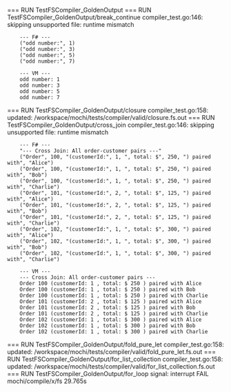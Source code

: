 === RUN   TestFSCompiler_GoldenOutput
=== RUN   TestFSCompiler_GoldenOutput/break_continue
    compiler_test.go:146: skipping unsupported file: runtime mismatch
        
        --- F# ---
        ("odd number:", 1)
        ("odd number:", 3)
        ("odd number:", 5)
        ("odd number:", 7)
        
        --- VM ---
        odd number: 1
        odd number: 3
        odd number: 5
        odd number: 7
=== RUN   TestFSCompiler_GoldenOutput/closure
    compiler_test.go:158: updated: /workspace/mochi/tests/compiler/valid/closure.fs.out
=== RUN   TestFSCompiler_GoldenOutput/cross_join
    compiler_test.go:146: skipping unsupported file: runtime mismatch
        
        --- F# ---
        "--- Cross Join: All order-customer pairs ---"
        ("Order", 100, "(customerId:", 1, ", total: $", 250, ") paired with", "Alice")
        ("Order", 100, "(customerId:", 1, ", total: $", 250, ") paired with", "Bob")
        ("Order", 100, "(customerId:", 1, ", total: $", 250, ") paired with", "Charlie")
        ("Order", 101, "(customerId:", 2, ", total: $", 125, ") paired with", "Alice")
        ("Order", 101, "(customerId:", 2, ", total: $", 125, ") paired with", "Bob")
        ("Order", 101, "(customerId:", 2, ", total: $", 125, ") paired with", "Charlie")
        ("Order", 102, "(customerId:", 1, ", total: $", 300, ") paired with", "Alice")
        ("Order", 102, "(customerId:", 1, ", total: $", 300, ") paired with", "Bob")
        ("Order", 102, "(customerId:", 1, ", total: $", 300, ") paired with", "Charlie")
        
        --- VM ---
        --- Cross Join: All order-customer pairs ---
        Order 100 (customerId: 1 , total: $ 250 ) paired with Alice
        Order 100 (customerId: 1 , total: $ 250 ) paired with Bob
        Order 100 (customerId: 1 , total: $ 250 ) paired with Charlie
        Order 101 (customerId: 2 , total: $ 125 ) paired with Alice
        Order 101 (customerId: 2 , total: $ 125 ) paired with Bob
        Order 101 (customerId: 2 , total: $ 125 ) paired with Charlie
        Order 102 (customerId: 1 , total: $ 300 ) paired with Alice
        Order 102 (customerId: 1 , total: $ 300 ) paired with Bob
        Order 102 (customerId: 1 , total: $ 300 ) paired with Charlie
=== RUN   TestFSCompiler_GoldenOutput/fold_pure_let
    compiler_test.go:158: updated: /workspace/mochi/tests/compiler/valid/fold_pure_let.fs.out
=== RUN   TestFSCompiler_GoldenOutput/for_list_collection
    compiler_test.go:158: updated: /workspace/mochi/tests/compiler/valid/for_list_collection.fs.out
=== RUN   TestFSCompiler_GoldenOutput/for_loop
signal: interrupt
FAIL	mochi/compile/x/fs	29.765s

